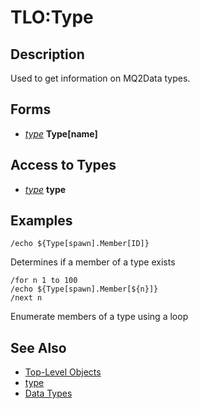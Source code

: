# TLO:Type

## Description

Used to get information on MQ2Data types.

## Forms

* [_type_](../data-types/datatype-type.md) **Type\[**name**\]**

## Access to Types

* [_type_](../data-types/datatype-type.md) **type**

## Examples

`/echo ${Type[spawn].Member[ID]}`

Determines if a member of a type exists

`/for n 1 to 100`  
`/echo ${Type[spawn].Member[${n}]}`  
`/next n`

Enumerate members of a type using a loop

## See Also

* [Top-Level Objects](./)
* [type](../data-types/datatype-type.md)
* [Data Types](../data-types/)

